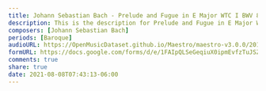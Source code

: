 ```yaml
---
title: Johann Sebastian Bach - Prelude and Fugue in E Major WTC I BWV 854 (6)
description: This is the description for Prelude and Fugue in E Major WTC I BWV 854 by Johann Sebastian Bach
composers: [Johann Sebastian Bach]
periods: [Baroque]
audioURL: https://OpenMusicDataset.github.io/Maestro/maestro-v3.0.0/2015/MIDI-Unprocessed_R1_D1-1-8_mid--AUDIO-from_mp3_04_R1_2015_wav--1.midi
formURL: https://docs.google.com/forms/d/e/1FAIpQLSeGeqiuX0ipmEvfzTuJSZgA8nVSBCyqUdmOE1sGClVcpsjdTA/viewform
comments: true
share: true
date: 2021-08-08T07:43:13-06:00
---
```

